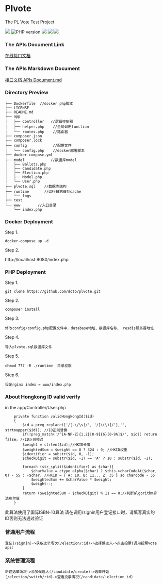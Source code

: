 # Plvote

The PL Vote  Test Project

<img src="https://img.shields.io/badge/License-MIT-brightgreen" /> <img src="https://img.shields.io/badge/php-%5E7.4-brightgreen" alt="PHP version" />  <img src="https://img.shields.io/badge/MYSQL-^5.7-brightgreen" /> <img src="https://img.shields.io/badge/Redis-^6.0-brightgreen" /> <img src="https://img.shields.io/badge/Restful-Yes-brightgreen" />

### The APIs Document Link 
[在线接口文档](https://console-docs.apipost.cn/preview/de992656cfc14ec1/d079d168502f68f4?target_id=27b7269c-8ac9-4bc0-8e9f-549d7e31d677)

### The APIs Markdown Document


[接口文档 APIs Document.md](https://github.com/dcto/plvote/blob/main/APIs%20Documents.md)


### Directory Preview

```
├── Dockerfile  //docker php脚本
├── LICENSE
├── README.md
├── app
│   ├── Controller   //逻辑控制器
│   ├── helper.php    //全局调用function
│   └── routes.php    //路由器
├── composer.json
├── composer.lock
├── config            //配置文件
│   └── config.php    //docker部署脚本
├── docker-compose.yml
├── model            //数据库model
│   ├── Ballots.php    
│   ├── Candidate.php
│   ├── Election.php
│   ├── Model.php
│   └── User.php
├── plvote.sql    //数据库结构
├── runtime       //运行日志缓存cache
│   └── logs
├── test        
└── www        //入口目录
    └── index.php
```

### Docker Deployment

Step 1. 

```
docker-compose up -d
```

Step 2. 

http://localhost:8080/index.php

### PHP Deployment

Step 1.

```
git clone https://github.com/dcto/plvote.git
```

Step 2.

```
composer install
```

Step 3.

```
修改config/config.php配置文件中，database地址、数据库名称、 resdis服务器地址
```

Step 4.

```
导入plvote.sql数据库文件
```

Step 5.

```
chmod 777 -R ./runtime  目录权限
```

Step 6.

```
设定nginx index = www/index.php
```

### About Hongkong ID valid verify

in the app/Controller/User.php

```
    private function validHongkongId($id)
    {
        $id = preg_replace(['/[-\/\s]/', '/[\(\)]/'],'', strtoupper($id)); //ID正则替换
        if(!preg_match('/^[A-NP-Z]{1,2}[0-9]{6}[0-9A]$/', $id)) return false; //ID正则校对
		$weight = strlen($id);//HKID长度
		$weightedSum = $weight == 8 ? 324 : 0; //HKID权重
		$identifier = substr($id, 0, -1);
		$checkDigit = substr($id, -1) == 'A' ? 10 : substr($id, -1);

		foreach (str_split($identifier) as $char){
            $charValue = ctype_alpha($char) ? $this->charCodeAt($char, 0) - 55 : +$char; //HKID = { A: 10, B: 11... Z: 35 } so charcode - 55
            $weightedSum += $charValue * $weight;
            $weight--;
        }
        return ($weightedSum + $checkDigit) % 11 == 0;//判断algorithm算法布尔值
    }
```
此算法使用了国际ISBN-10算法
请在调用/signin用户登记接口时，请填写真实的ID否则无法通过验证


### 普通用户流程
```
登记(/signin)->获取选举场次(/election/:id)->选择候选人->点击投票(调用投票vote api)
```

### 系统管理流程

```
新建选举场次->添加候选人(/candidate/create)->选举开始(/election/switch/:id)->查看投票情况(/candidate/:election_id)
```